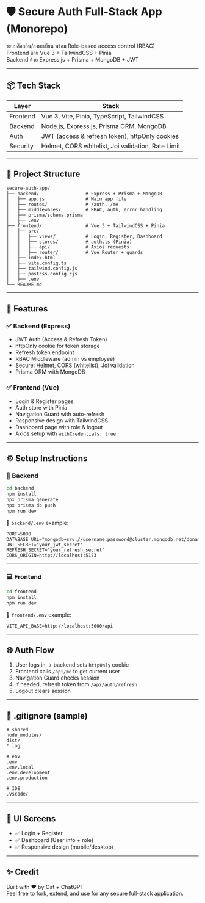# 🛡️ Secure Auth Full-Stack App (Monorepo)

ระบบล็อกอิน/ลงทะเบียน พร้อม Role-based access control (RBAC)  
Frontend ด้วย Vue 3 + TailwindCSS + Pinia  
Backend ด้วย Express.js + Prisma + MongoDB + JWT

---

## 📦 Tech Stack

| Layer     | Stack                              |
|-----------|-------------------------------------|
| Frontend  | Vue 3, Vite, Pinia, TypeScript, TailwindCSS |
| Backend   | Node.js, Express.js, Prisma ORM, MongoDB |
| Auth      | JWT (access & refresh token), httpOnly cookies |
| Security  | Helmet, CORS whitelist, Joi validation, Rate Limit |

---

## 🧱 Project Structure

```
secure-auth-app/
├── backend/                 # Express + Prisma + MongoDB
│   ├── app.js               # Main app file
│   ├── routes/              # /auth, /me
│   ├── middlewares/         # RBAC, auth, error handling
│   ├── prisma/schema.prisma
│   ├── .env
├── frontend/                # Vue 3 + TailwindCSS + Pinia
│   ├── src/
│   │   ├── views/           # Login, Register, Dashboard
│   │   ├── stores/          # auth.ts (Pinia)
│   │   ├── api/             # Axios requests
│   │   ├── router/          # Vue Router + guards
│   ├── index.html
│   ├── vite.config.ts
│   ├── tailwind.config.js
│   ├── postcss.config.cjs
│   ├── .env
└── README.md
```

---

## 🚀 Features

### ✅ Backend (Express)

- JWT Auth (Access & Refresh Token)
- httpOnly cookie for token storage
- Refresh token endpoint
- RBAC Middleware (admin vs employee)
- Secure: Helmet, CORS (whitelist), Joi validation
- Prisma ORM with MongoDB

### ✅ Frontend (Vue)

- Login & Register pages
- Auth store with Pinia
- Navigation Guard with auto-refresh
- Responsive design with TailwindCSS
- Dashboard page with role & logout
- Axios setup with `withCredentials: true`

---

## ⚙️ Setup Instructions

### 🔧 Backend

```bash
cd backend
npm install
npx prisma generate
npx prisma db push
npm run dev
```

📄 `backend/.env` example:

```
PORT=5000
DATABASE_URL="mongodb+srv://username:password@cluster.mongodb.net/dbname"
JWT_SECRET="your_jwt_secret"
REFRESH_SECRET="your_refresh_secret"
CORS_ORIGIN=http://localhost:5173
```

---

### 💻 Frontend

```bash
cd frontend
npm install
npm run dev
```

📄 `frontend/.env` example:

```
VITE_API_BASE=http://localhost:5000/api
```

---

## 🌐 Auth Flow

1. User logs in → backend sets `httpOnly` cookie
2. Frontend calls `/api/me` to get current user
3. Navigation Guard checks session
4. If needed, refresh token from `/api/auth/refresh`
5. Logout clears session

---

## 🙈 .gitignore (sample)

```gitignore
# shared
node_modules/
dist/
*.log

# env
.env
.env.local
.env.development
.env.production

# IDE
.vscode/
```

---

## 📸 UI Screens

- ✅ Login + Register
- ✅ Dashboard (User info + role)
- ✅ Responsive design (mobile/desktop)

---

## ✨ Credit

Built with ❤️ by Oat + ChatGPT  
Feel free to fork, extend, and use for any secure full-stack application.